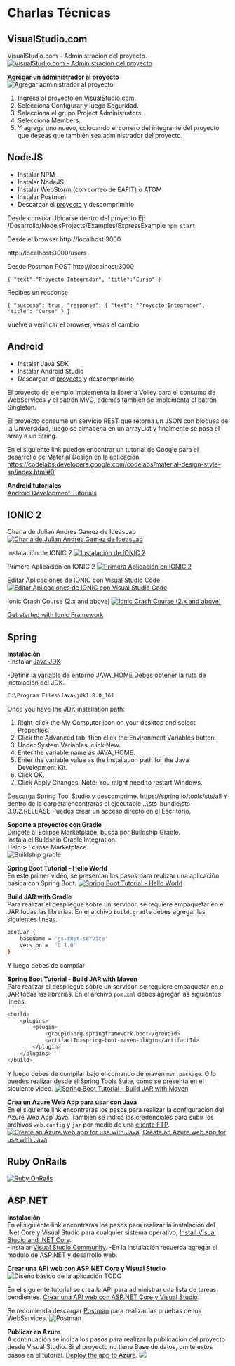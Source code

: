# Charlas Técnicas

## VisualStudio.com

VisualStudio.com - Administración del proyecto.<br>
[![VisualStudio.com - Administración del proyecto](https://img.youtube.com/vi/CYcJIDzInQ4/0.jpg)](https://www.youtube.com/watch?v=CYcJIDzInQ4)

**Agregar un administrador al proyecto**<br>
![Agregar administrador al proyecto](https://raw.githubusercontent.com/alejocram/pi1-charlas_tecnicas/master/Add_Admin_to_VS.jpg "Agregar administrador al proyecto")
1. Ingresa al proyecto en VisualStudio.com.
2. Selecciona Configurar y luego Seguridad.
3. Selecciona el grupo Project Administrators.
4. Selecciona Members.
5. Y agrega uno nuevo, colocando el correro del integrante del proyecto que deseas que también sea administrador del proyecto.

## NodeJS 

- Instalar NPM
- Instalar NodeJS
- Instalar WebStorm (con correo de EAFIT) o ATOM
- Instalar Postman
- Descargar el [proyecto](https://github.com/alejocram/pi1-charlas_tecnicas/raw/master/41-ExpressExample.zip) y descomprimirlo

Desde consola
Ubicarse dentro del proyecto Ej: /Desarrollo/NodejsProjects/Examples/ExpressExample
`npm start` 
 
Desde el browser
http://localhost:3000
 
http://localhost:3000/users

Desde Postman
POST http://localhost:3000

```
{ "text":"Proyecto Integrador", "title":"Curso" }
```

Recibes un response
```
{ "success": true, "response": { "text": "Proyecto Integrador", "title": "Curso" } }
```

Vuelve a verificar el browser, veras el cambio 

## Android 

- Instalar Java SDK
- Instalar Android Studio
- Descargar el [proyecto](https://github.com/alejocram/pi1-charlas_tecnicas/raw/master/42-ParkingMovil.zip) y descomprimirlo

El proyecto de ejemplo implementa la libreria Volley para el consumo de WebServices y el patrón MVC, además también se implementa el patrón Singleton.

El proyecto consume un servicio REST que retorna un JSON con bloques de la Universidad, luego se almacena en un arrayList y finalmente se pasa el array a un String.

En el siguiente link pueden encontrar un tutorial de Google para el desarrollo de Material Design en la aplicación.
https://codelabs.developers.google.com/codelabs/material-design-style-sp/index.html#0

**Android tutoriales**<br>
[Android Development Tutorials](https://www.raywenderlich.com/category/android)

## IONIC 2

Charla de Julian Andres Gamez de IdeasLab
[![Charla de Julian Andres Gamez de IdeasLab](https://img.youtube.com/vi/Kbz_e-qgmCY/0.jpg)](https://www.youtube.com/watch?v=Kbz_e-qgmCY)

Instalación de IONIC 2
[![Instalación de IONIC 2](https://img.youtube.com/vi/kBWmDmzjk8E/0.jpg)](https://www.youtube.com/watch?v=kBWmDmzjk8E)

Primera Aplicación en IONIC 2
[![Primera Aplicación en IONIC 2](https://img.youtube.com/vi/buSz-V39f1A/0.jpg)](https://www.youtube.com/watch?v=buSz-V39f1A)

Editar Aplicaciones de IONIC con Visual Studio Code
[![Editar Aplicaciones de IONIC con Visual Studio Code](https://img.youtube.com/vi/J3zh5b9q1x4/0.jpg)](https://www.youtube.com/watch?v=J3zh5b9q1x4)

Ionic Crash Course (2.x and above)
[![Ionic Crash Course (2.x and above)](https://img.youtube.com/vi/O2WiI9QrS5s/0.jpg)](https://www.youtube.com/watch?v=O2WiI9QrS5s)

[Get started with Ionic Framework](https://ionicframework.com/getting-started)

## Spring 

**Instalación**<br> 
-Instalar [Java JDK](http://www.oracle.com/technetwork/java/javase/downloads)

-Definir la variable de entorno JAVA_HOME
 Debes obtener la ruta de instalación del JDK.
 ```sh
 C:\Program Files\Java\jdk1.8.0_161
 ```

 Once you have the JDK installation path:

  1. Right-click the My Computer icon on your desktop and select Properties.
  2. Click the Advanced tab, then click the Environment Variables button.
  3. Under System Variables, click New.
  4. Enter the variable name as JAVA_HOME.
  5. Enter the variable value as the installation path for the Java Development Kit.
  6. Click OK.
  7. Click Apply Changes.
 Note: You might need to restart Windows.

Descarga Spring Tool Studio y descomprime.
https://spring.io/tools/sts/all
Y dentro de la carpeta encontrarás el ejecutable
..\sts-bundle\sts-3.9.2.RELEASE
Puedes crear un acceso directo en el Escritorio. 

**Soporte a proyectos con Gradle**<br>
Dirígete al Eclipse Marketplace, busca por Buildship Gradle. <br>
Instala el Buildship Gradle Integration. <br>
Help > Eclipse Marketplace. <br>
![Buildship gradle](https://raw.githubusercontent.com/alejocram/pi1-charlas_tecnicas/master/Items.png "Gradle")

**Spring Boot Tutorial - Hello World**<br>
En este primer video, se presentan los pasos para realizar una aplicación básica con Spring Boot.
[![Spring Boot Tutorial - Hello World](https://img.youtube.com/vi/mN_9sKco_DQ/0.jpg)](https://youtu.be/mN_9sKco_DQ)

**Build JAR with Gradle**<br>
Para realizar el despliegue sobre un servidor, se requiere empaquetar en el JAR todas las librerias.
En el archivo `build.gradle` debes agregar las siguientes lineas.
```sh
bootJar {
    baseName = 'gs-rest-service'
    version =  '0.1.0'
}
```
Y luego debes de compilar


**Spring Boot Tutorial - Build JAR with Maven**<br>
Para realizar el despliegue sobre un servidor, se requiere empaquetar en el JAR todas las librerias.
En el archivo `pom.xml` debes agregar las siguientes lineas.
```sh
<build>
	<plugins>
		<plugin>
			<groupId>org.springframework.boot</groupId>
			<artifactId>spring-boot-maven-plugin</artifactId>
		</plugin>
	</plugins>
</build>
```
Y luego debes de compilar bajo el comando de maven `mvn package`.
O lo puedes realizar desde el Spring Tools Suite, como se presenta en el siguiente video.
[![Spring Boot Tutorial - Build JAR with Maven](https://img.youtube.com/vi/qDTUYkaXAEc/0.jpg)](https://youtu.be/qDTUYkaXAEc)

**Crea un Azure Web App para usar con Java**<br>
En el siguiente link encontraras los pasos para realizar la configuración del Azure Web App Java.
También se indica las credenciales para subir los archivos `web.config` y `jar` por medio de una [cliente FTP](https://filezilla-project.org/download.php?type=client).
[![Create an Azure web app for use with Java](https://github.com/Azure/azure-docs-sdk-java/raw/master/docs-ref-conceptual/spring-framework/media/deploy-spring-boot-java-web-app-on-azure/AZ01.png)](https://github.com/Azure/azure-docs-sdk-java/blob/master/docs-ref-conceptual/spring-framework/deploy-spring-boot-java-web-app-on-azure.md#create-an-azure-web-app-for-use-with-java).
[Create an Azure web app for use with Java](https://github.com/Azure/azure-docs-sdk-java/blob/master/docs-ref-conceptual/spring-framework/deploy-spring-boot-java-web-app-on-azure.md#create-an-azure-web-app-for-use-with-java).

## Ruby OnRails

[![Ruby OnRails](https://img.youtube.com/vi/BAVuEhWLt3w/0.jpg)](https://youtu.be/BAVuEhWLt3w)

## ASP.NET

**Instalación**<br> 
En el siguiente link encontraras los pasos para realizar la instalación del .Net Core y Visual Studio para cualquier sistema operativo, [Install Visual Studio and .NET Core](https://docs.microsoft.com/en-us/aspnet/core/tutorials/first-mvc-app/start-mvc?tabs=aspnetcore2x&view=aspnetcore-2.1#install-visual-studio-and-net-core "Install Visual Studio and .NET Core").<br> 
-Instalar [Visual Studio Community](https://www.visualstudio.com/es/downloads/).
-En la instalación recuerda agregar el modulo de ASP.NET y desarrollo web.

**Crear una API web con ASP.NET Core y Visual Studio**<br> 
![Diseño básico de la aplicación TODO](https://docs.microsoft.com/es-es/aspnet/core/tutorials/first-web-api/_static/architecture.png "Diseño básico de la aplicación TODO")

En el siguiente tutorial se crea la API para administrar una lista de tareas pendientes.
[Crear una API web con ASP.NET Core y Visual Studio](https://docs.microsoft.com/es-es/aspnet/core/tutorials/first-web-api).

Se recomienda descargar [Postman](https://www.getpostman.com/) para realizar las pruebas de los WebServices.
![](https://docs.microsoft.com/es-es/aspnet/core/tutorials/first-web-api/_static/pmc.png "Postman")

**Publicar en Azure**<br> 
A continuación se indica los pasos para realizar la publicación del proyecto desde Visual Studio.
Si el proyecto no tiene Base de datos, omite estos pasos en el tutorial.
[Deploy the app to Azure](https://docs.microsoft.com/en-us/aspnet/core/tutorials/publish-to-azure-webapp-using-vs?view=aspnetcore-2.1#deploy-the-app-to-azure).
![](https://docs.microsoft.com/en-us/aspnet/core/tutorials/publish-to-azure-webapp-using-vs/_static/pub.png?view=aspnetcore-2.1)


